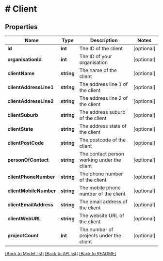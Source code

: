 # # Client

## Properties

Name | Type | Description | Notes
------------ | ------------- | ------------- | -------------
**id** | **int** | The ID of the client | [optional]
**organisationId** | **int** | The ID of your organisation | [optional]
**clientName** | **string** | The name of the client | [optional]
**clientAddressLine1** | **string** | The address line 1 of the client | [optional]
**clientAddressLine2** | **string** | The address line 2 of the client | [optional]
**clientSuburb** | **string** | The address suburb of the client | [optional]
**clientState** | **string** | The address state of the client | [optional]
**clientPostCode** | **string** | The postcode of the client | [optional]
**personOfContact** | **string** | The contact person working under the client | [optional]
**clientPhoneNumber** | **string** | The phone number of the client | [optional]
**clientMobileNumber** | **string** | The mobile phone number of the client | [optional]
**clientEmailAddress** | **string** | The email address of the client | [optional]
**clientWebURL** | **string** | The website URL of the client | [optional]
**projectCount** | **int** | The number of projects under the client | [optional]

[[Back to Model list]](../../README.md#models) [[Back to API list]](../../README.md#endpoints) [[Back to README]](../../README.md)
